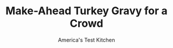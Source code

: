 ---
layout: ../../layouts/MarkdownPostLayout.astro
title: Make-Ahead Turkey Gravy for a Crowd
author: America's Test Kitchen
pubDate: 2023-03-15
description: "We wondered if we could create a lump-free, flavorful gravy that could be finished before the turkey even reached the oven."
image_url: https://res.cloudinary.com/hksqkdlah/image/upload/ar_1:1,c_fill,dpr_2.0,f_auto,fl_lossy.progressive.strip_profile,g_faces:auto,q_auto:low,w_344/33472_sfs-make-ahead-turkey-gravy-16
tags: ["Turkey","Condiments","Thanksgiving","Cook's Country TV"]
calories: 
protein: 
carbohydrates: 
fats: 
fiber: 
ingredients: [", reserved turkey giblets",", reserved turkey neck","6 , turkey drumsticks, thighs, or wings","2 , carrots, chopped coarse","2 ribs, celery, chopped coarse","2 , onions, chopped coarse","1 head, garlic, halved",", Vegetable oil spray","10 cups, low-sodium chicken broth","2 cups, dry white wine","12 sprigs, fresh thyme","1/2 cup, all-purpose flour"]
serves: 
time: ""
instructions: ["Adjust oven rack to middle position and heat oven to 450 degrees. Place giblets, neck, drumsticks, carrots, celery, onions, and garlic in roasting pan, spray with vegetable oil, and toss well. Roast, stirring occasionally, until well browned, 1 to 1 1/2 hours.","Transfer contents of roasting pan to Dutch oven. Add broth, wine, and thyme and bring to boil over high heat. Reduce heat to low and simmer until reduced by half, about 1 1/2 hours. Pour through fine-mesh strainer into large container (discard solids), cover stock with plastic wrap, and refrigerate until fat congeals, at least 2 hours.","Using soup spoon, skim fat and reserve. Heat 1/2 cup fat in Dutch oven over medium-high heat until bubbling. Whisk in flour and cook, whisking constantly, until honey colored, about 2 minutes. Gradually whisk in stock, bring to boil, reduce heat to medium-low, and simmer until slightly thickened, about 10 minutes. Season with salt and pepper. (Gravy can be refrigerated for up to 3 days or frozen for up to 2 months.) Reheat gravy in saucepan over medium heat until bubbling."]
nutrition: undefined
notes: "For more flavor, after roasting the turkey you can skim the drippings from the pan and add them to the gravy just before serving. Its best to discard the strong-tasting liver before using the giblets. This recipe makes enough to accompany a large turkey and still have plenty for leftovers."
---